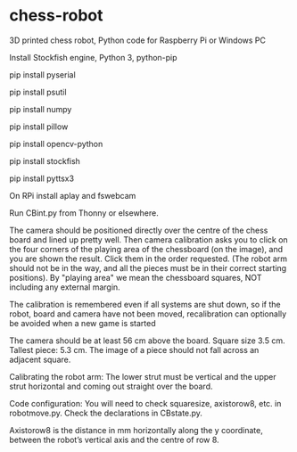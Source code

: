 # chess-robot
3D printed chess robot, Python code for Raspberry Pi or Windows PC

Install Stockfish engine, Python 3, python-pip

pip install pyserial

pip install psutil

pip install numpy

pip install pillow

pip install opencv-python

pip install stockfish

pip install pyttsx3

On RPi install aplay and fswebcam

Run CBint.py from Thonny or elsewhere.

The camera should be positioned directly over the centre of the chess board and lined up pretty well. Then camera calibration asks you to click on the four corners of the playing area of the chessboard (on the image), and you are shown the result. Click them in the order requested. (The robot arm should not be in the way, and all the pieces must be in their correct starting positions). By "playing area" we mean the chessboard squares, NOT including any external margin.

The calibration is remembered even if all systems are shut down, so if the robot, board and camera have not been moved, recalibration can optionally be avoided when a new game is started

The camera should be at least 56 cm above the board. Square size 3.5 cm. Tallest piece: 5.3 cm. The image of a piece should not fall across an adjacent square.

Calibrating the robot arm: The lower strut must be vertical and the upper strut horizontal and coming out straight over the board.

Code configuration: You will need to check squaresize, axistorow8, etc. in robotmove.py. Check the declarations in CBstate.py.

Axistorow8 is the distance in mm horizontally along the y coordinate, between the robot’s vertical axis and the centre of row 8. 
